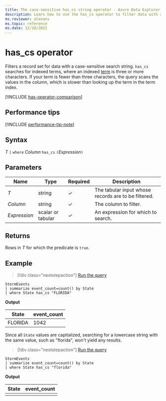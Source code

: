 ```yaml
---
title: The case-sensitive has_cs string operator - Azure Data Explorer
description: Learn how to use the has_cs operator to filter data with a case-sensitive search string.
ms.reviewer: alexans
ms.topic: reference
ms.date: 12/18/2022
---
```

# has_cs operator

Filters a record set for data with a case-sensitive search string. `has_cs` searches for indexed terms, where an indexed [term](datatypes-string-operators.md#what-is-a-term) is three or more characters. If your term is fewer than three characters, the query scans the values in the column, which is slower than looking up the term in the term index.

[!INCLUDE [has-operator-comparison](../../includes/has-operator-comparison.md)]

## Performance tips

[!INCLUDE [performance-tip-note](../../includes/performance-tip-note.md)]

## Syntax

*T* `|` `where` *Column* `has_cs` `(`*Expression*`)`

## Parameters

| Name | Type | Required | Description |
|--|--|--|--|
| *T* | string | &check; | The tabular input whose records are to be filtered.|
| *Column* | string | &check; | The column to filter.|
| *Expression* | scalar or tabular | &check; | An expression for which to search.|

## Returns

Rows in *T* for which the predicate is `true`.

## Example

> [!div class="nextstepaction"]
> <a href="https://dataexplorer.azure.com/clusters/help/databases/Samples?query=H4sIAAAAAAAAAwsuyS/KdS1LzSsp5qpRKC7NzU0syqxKVUgFCcUn55fmldiCSQ1NhaRKheCSxJJUoMLyjNSiVAhPISOxOD65WEHJzcc/yNPFUQkAo0dX71MAAAA=" target="_blank">Run the query</a>

```kusto
StormEvents
| summarize event_count=count() by State
| where State has_cs "FLORIDA"
```

**Output**

|State|event_count|
|--|--|
|FLORIDA|1042|

Since all `State` values are capitalized, searching for a lowercase string with the same value, such as "florida", won't yield any results.

> [!div class="nextstepaction"]
> <a href="https://dataexplorer.azure.com/clusters/help/databases/Samples?query=H4sIAAAAAAAAAwsuyS/KdS1LzSspVuDlqlEoz0gtSlUILkksSVXISCyOT8yrVNBQcnYM8vfx9HNU0lFQcnH09g8Bs/xcw5U0wbqKS3NzE4syq1IVkvNL80o0NBWSKiGGAACHltT/YAAAAA==" target="_blank">Run the query</a>

```kusto
StormEvents
| summarize event_count=count() by State
| where State has_cs "florida"
```

**Output**

|State|event_count|
|--|--|
|||
